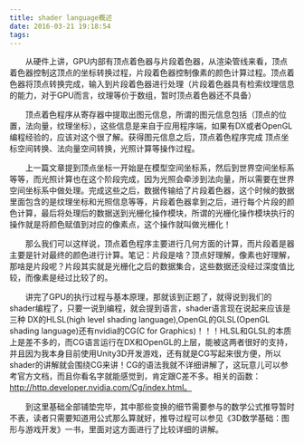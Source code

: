 ```yaml
---
title: shader language概述
date: 2016-03-21 19:18:54
tags:
---
```

　　从硬件上讲，GPU内部有顶点着色器与片段着色器，从渲染管线来看，顶点着色器控制这顶点的坐标转换过程，片段着色器控制像素的颜色计算过程。顶点着色器将顶点转换完成，输入到片段着色器进行处理（片段着色器具有检索纹理信息的能力，对于GPU而言，纹理等价于数组，暂时顶点着色器还不具备）

　　顶点着色程序从寄存器中提取出图元信息，所谓的图元信息包括（顶点的位置，法向量，纹理坐标），这些信息是来自于应用程序端，如果有DX或者OpenGL编程经验的，应该对这个很了解。获得图元信息之后，顶点着色程序完成 顶点坐标空间转换、法向量空间转换，光照计算等操作过程。
<!--more-->
　　上一篇文章提到顶点坐标一开始是在模型空间坐标系，然后到世界空间坐标系等等，而光照计算也在这个阶段完成，因为光照会牵涉到法向量，所以需要在世界空间坐标系中做处理。完成这些之后，数据传输给了片段着色器，这个时候的数据里面包含的是纹理坐标和光照信息等等，片段着色器拿到之后，进行每个片段的颜色计算，最后将处理后的数据送到光栅化操作模块，所谓的光栅化操作模块执行的操作就是将颜色赋值到对应的像素点，这个操作就叫做光栅化！

　　那么我们可以这样说，顶点着色程序主要进行几何方面的计算，而片段着是器主要是针对最终的颜色进行计算。笔记：片段是啥？顶点好理解，像素也好理解，那啥是片段呢？片段其实就是光栅化之后的数据集合，这些数据还没经过深度值比较，而像素是经过比较了的。

　　讲完了GPU的执行过程与基本原理，那就该到正题了，就得说到我们的shader编程了，只要一说到编程，就会提到语言，shader语言现在说起来应该是三种 DX的HLSL(high level shading language),OpenGL的GLSL(OpenGL shading language)还有nvidia的CG(C for Graphics)！！！HLSL和GLSL的本质上是差不多的，而CG语言运行在DX和OpenGL的上层，能被这两者很好的支持，并且因为我本身目前使用Unity3D开发游戏，还有就是CG写起来很方便，所以shader的讲解就会围绕CG来讲！CG的语法我就不详细讲解了，这玩意儿可以参考官方文档，而且你看名字就能感觉到，肯定跟C差不多。相关的函数：http://http.developer.nvidia.com/Cg/index.html。

　　到这里基础全部铺垫完毕，其中那些变换的细节需要参与的数学公式推导暂时不表，读者只需要知道用公式那么算就好，推导过程可以参见《3D数学基础：图形与游戏开发》一书，里面对这方面进行了比较详细的讲解。